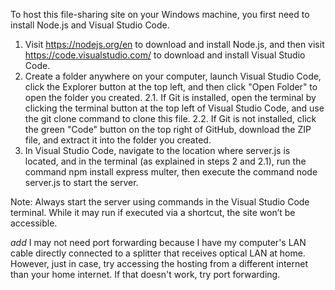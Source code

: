 To host this file-sharing site on your Windows machine, you first need to install Node.js and Visual Studio Code.

1. Visit https://nodejs.org/en to download and install Node.js, and then visit https://code.visualstudio.com/ to download and install Visual Studio Code.
2. Create a folder anywhere on your computer, launch Visual Studio Code, click the Explorer button at the top left, and then click "Open Folder" to open the folder you created.
2.1. If Git is installed, open the terminal by clicking the terminal button at the top left of Visual Studio Code, and use the git clone command to clone this file.
2.2. If Git is not installed, click the green "Code" button on the top right of GitHub, download the ZIP file, and extract it into the folder you created.
3. In Visual Studio Code, navigate to the location where server.js is located, and in the terminal (as explained in steps 2 and 2.1), run the command npm install express multer, then execute the command node server.js to start the server.

Note: Always start the server using commands in the Visual Studio Code terminal. While it may run if executed via a shortcut, the site won’t be accessible.

*add*
I may not need port forwarding because I have my computer's LAN cable directly connected to a splitter that receives optical LAN at home. However, just in case, try accessing the hosting from a different internet than your home internet. If that doesn't work, try port forwarding.
